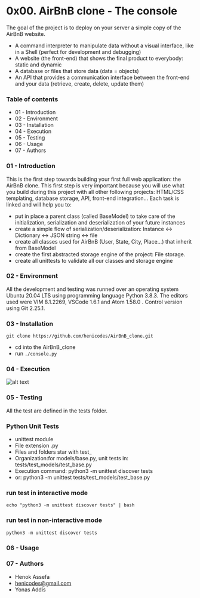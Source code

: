 # 0x00. AirBnB clone - The console
The goal of the project is to deploy on your server a simple copy of the AirBnB website.
- A command interpreter to manipulate data without a visual interface, like in a Shell (perfect for development and debugging)
- A website (the front-end) that shows the final product to everybody: static and dynamic
- A database or files that store data (data = objects)
- An API that provides a communication interface between the front-end and your data (retrieve, create, delete, update them)
### Table of contents
- 01 - Introduction
- 02 - Environment
- 03 - Installation
- 04 - Execution
- 05 - Testing
- 06 - Usage
- 07 - Authors
### 01 - Introduction
This is the first step towards building your first full web application: the AirBnB clone. This first step is very important because you will use what you build during this project with all other following projects: HTML/CSS templating, database storage, API, front-end integration…
Each task is linked and will help you to:

- put in place a parent class (called BaseModel) to take care of the initialization, serialization and deserialization of your future instances
- create a simple flow of serialization/deserialization: Instance <-> Dictionary <-> JSON string <-> file
- create all classes used for AirBnB (User, State, City, Place…) that inherit from BaseModel
- create the first abstracted storage engine of the project: File storage.
- create all unittests to validate all our classes and storage engine
### 02 - Environment
All the development and testing was runned over an operating system Ubuntu 20.04 LTS using programming language Python 3.8.3. The editors used were VIM 8.1.2269, VSCode 1.6.1 and Atom 1.58.0 . Control version using Git 2.25.1.
### 03 - Installation
`git clone https://github.com/henicodes/AirBnB_clone.git`
- cd into the AirBnB_clone
- run `./console.py`
### 04 - Execution
![alt text](https://github.com/henicodes/AirBnB_clone/blob/master/AirBnB%20clone%20execution.JPG)
### 05 - Testing
All the test are defined in the tests folder.
### Python Unit Tests
- unittest module
- File extension .py
- Files and folders star with test_
- Organization:for models/base.py, unit tests in: tests/test_models/test_base.py
- Execution command: python3 -m unittest discover tests
- or: python3 -m unittest tests/test_models/test_base.py
### run test in interactive mode
`echo "python3 -m unittest discover tests" | bash`
### run test in non-interactive mode
`python3 -m unittest discover tests`
### 06 - Usage
### 07 - Authors
- Henok Assefa
 - henicodes@gmail.com
- Yonas Addis
